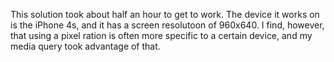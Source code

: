 This solution took about half an hour to get to work. The device it works on is the iPhone 4s, and it has a screen resolutoon of 960x640. I find, however, that using a pixel ration is often more specific to a certain device, and my media query took advantage of that.

